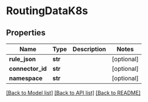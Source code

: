 # RoutingDataK8s

## Properties
Name | Type | Description | Notes
------------ | ------------- | ------------- | -------------
**rule_json** | **str** |  | [optional] 
**connector_id** | **str** |  | [optional] 
**namespace** | **str** |  | [optional] 

[[Back to Model list]](../README.md#documentation-for-models) [[Back to API list]](../README.md#documentation-for-api-endpoints) [[Back to README]](../README.md)

